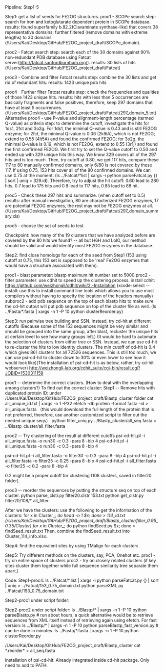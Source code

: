 Pipeline: Step1-5

Step1: get a list of seeds for FE2OG structures.
  proc1 - SCOPe search
  step: search for iron and ketoglutarate dependent protein in SCOPe database.
  results: found superfamily b.82.2(Clavaminate synthase-like) that covers 38 representative domains; further filtered (remove domains with extreme lengths) to 30 domains (/Users/Kai/Desktop/GitHub/FE2OG_project_draft/SCOPe_domain).

  proc2 - Fatcat search
  step: search each of the 30 domains against 90% non-redundant PDB database using Fatcat server(http://fatcat.sanfordburnham.org/).
  results: 30 lists of hits (/Users/Kai/Desktop/GitHub/FE2OG_project_draft/Fatcat)

  proc3 - Combine and filter Fatcat results
  step: combine the 30 lists and get rid of redundant hits.
  results: 1423 unique pdb hits

  proc4 - Further filter Fatcat results
  step: check the frequencies and qualities of those 1423 unique hits.
  results: hits with less than 5 occurrences are basically fragments and false positives, therefore, keep 297 domains that have at least 5 occurrences. (/Users/Kai/Desktop/GitHub/FE2OG_project_draft/Fatcat/297_domain_5.txt)
    Alternative proc4 - use P-value and alignment-length percentage (termed Q-value) as criteria
                step: to determine the cutoff, investigate the hits for 1ds1, 2fct and 3o2g.
                For 1ds1, the minimal Q-value is 0.43 and is still FE2OG enzyme;
                for 2fct, the minimal Q-value is 0.06 (2k9iA), which is not FE2OG; extend to 0.55 (4lt5A) and found the confirmed FE2OG;
                for 3o2g, the minimal Q-value is 0.19, which is not FE2OG, extend to 0.55 (3r1j) and found the first confirmed FE2OG.
                We first try to set the Q-value cutoff to 0.50 and ended up with 329 unique hits this way. We know 329 covers all of the 297 hits and is too much. Then, try cutoff at 0.80, we get 117 hits, compare these 117 to 80 manually confirmed domains, only 6/80 is not covered by these 117. If using 0.75, 153 hits cover all of the 80 confirmed domains. We can use 0.75 at the moment.
                (ls ../Fatcat/\*list | xargs -i python parseFatcat.py {} | sort | uniq > 329.id). Therefore, try to adjust the hit cutoff: 0.60 lead to 280 hits, 0.7 lead to 175 hits and 0.8 lead to 117 hits, 0.85 lead to 88 hit.


  proc5 - Check these 297 hits and summarize. (when cutoff set to 0.5)
  results: after manual investigation, 80 are characterized FE2OG enzymes, 17 are potential FE2OG enzymes, the rest may not be FE2OG enzymes at all.
  (/Users/Kai/Desktop/GitHub/FE2OG_project_draft/Fatcat/297_domain_summary.xls)

  proc5 - choose the set of seeds to test

  Checkpoint: how many of the 19 clusters that we have analyzed before are covered by the 80 hits we found?
  -- all but H6H and LolO, our method should be valid and would identify most FE2OG enzymes in the database.

Step2: find close homologs for each of the seed from Step1
(153 using cutoff at 0.75, this 153 set is supposed to be 'real' Fe2OG enzymes that would have a structure associated with them).

proc1 - blast parameter:
        blastp maximum hit number set to 5000
proc2 - filter parameter: use cdhit to speed up the clustering process.
        install cdhit: https://github.com/weizhongli/cdhit/wiki/2.-Installation
        (xcode-select --install: use this to install command line tools which allows you to use most compilers without having to specify the location of the headers manually)
    subproc2 - add pdb sequence on the top of each blastp hits to make sure the cd-hit output will put pdb sequence on top of the cluster file as well. (ls ../Fasta/\*.fasta | xargs -n 1 -P 10 python clusterReorder.py)

Step3: run pairwise tree building and SSN. Instead, try cd-hit at different cutoffs
(Because some of the 153 sequences might be very similar and should be grouped into the same group, after blast, recluster the unique hits at certain level to see how many groups left.)
(It would be hard to automate the selection of clusters from either tree or SSN.
  Instead, we can use cd-hit to re-cluster the hits to low identity clusters. The min cutoff of cd-hit is 0.4 which gives 861 clusters for all 72526 sequences. This is still too much, we can use psi-cd-hit to cluster down to 30% or even lower to see how it would look like)(The installation of psi-cd-hit is as below, rather, try cd-hit webserver)
http://weizhongli-lab.org/cdhit_suite/cgi-bin/result.cgi?JOBID=1530311159

proc1 -- determine the correct clusters.
(How to deal with the overlapping among clusters?)
To find out the correct cluster:
Step1 -- Remove hits with duplicated protein ID: under /Users/Kai/Desktop/GitHub/FE2OG_project_draft/Blastp_cluster folder
cat all_unique_id.txt | xargs -n 1 -P32 efetch -db protein -format fasta -id > all_unique.fasta
（this would download the full length of the protein that is not preferred, therefore, use another customized script to filter out the needed unique seqs）
python filter_uniq.py ../Blastp_cluster/all_seq.fasta > ../Blastp_cluster/all_filter.fasta

proc2 -- Try clustering of the result at different cutoffs
psi-cd-hit.pl -i all_unique.fasta -o run30 -c 0.3 -para 8 -blp 4
psi-cd-hit.pl -i all_unique.fasta -o run30 -c 0.3 -para 8 -blp 4

psi-cd-hit.pl -i all_filter.fasta -o filter30 -c 0.3 -para 8 -blp 4
psi-cd-hit.pl -i all_filter.fasta -o filter25 -c 0.25 -para 8 -blp 4
psi-cd-hit.pl -i all_filter.fasta -o filter25 -c 0.2 -para 8 -blp 4

0.2 might be a proper cutoff for clustering (108 clusters, saved in filter20 folder).

proc3 -- reorder the sequences by putting the structure seq on top of each cluster.
python parse_clstr.py filter20.clstr 153.txt
python get_clstr.py filter20/108/* all_filter.


After we have the clusters: use the following to get the information of the clusters:
for x in Cluster_*; do head -n 1 $x; done > 114_id.txt (/Users/Kai/Desktop/GitHub/FE2OG_project_draft/Blastp_cluster/filter_0.95_0.35/Cluster)
for x in Cluster_*; do python findSeed.py $x; done > findSeed_result.txt
Then, combine the findSeed_result.txt into Cluster_114_info.xlsx.



Step4: find the equivalent sites by using TMalign for each clusters



Step5: Try different methods on the clusters, say, PCA, Onehot etc.
proc1 - try on entire space of clusters
proc2 - try on closely related clusters
(if key sites cluster them together while full sequence similarity tree separate them apart.)


Code:
Step1-proc4:
ls ../Fatcat/\*.list | xargs -i python parseFatcat.py {} | sort | uniq > ../Fatcat/153_0.75_domain.txt
python parseXML.py ../Fatcat/153_0.75_domain.txt

Step2-proc1
under script folder:


Step2-proc2
under script folder:
ls ../Blastp/* | xargs -n 1 -P 10 python parseBlastp.py # run about hours, a quick alternative would be to retrieve sequences from XML itself instead of retrieving again using efetch.
For fast version:
ls ../Blastp/* | xargs -n 1 -P 10 python parseBlastp_fast_version.py # can be done in minutes.
ls ../Fasta/\*.fasta | xargs -n 1 -P 10 python clusterReorder.py

/Users/Kai/Desktop/GitHub/FE2OG_project_draft/Blastp_cluster
cat \*.reorder* > all_seq.fasta




Installation of psi-cd-hit:
Already integrated inside cd-hit package. Only need to add to PATH.
